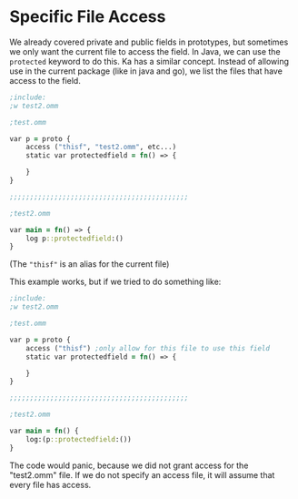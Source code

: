 # Specific File Access

We already covered private and public fields in prototypes, but sometimes we only want the current file to access the field. In Java, we can use the `protected` keyword to do this. Ka has a similar concept. Instead of allowing use in the current package (like in java and go), we list the files that have access to the field.

```clojure
;include:
;w test2.omm

;test.omm

var p = proto {
    access ("thisf", "test2.omm", etc...)
    static var protectedfield = fn() => {

    }
}

;;;;;;;;;;;;;;;;;;;;;;;;;;;;;;;;;;;;;;;;;;;;

;test2.omm

var main = fn() => {
    log p::protectedfield:()
}
```

(The `"thisf"` is an alias for the current file)

This example works, but if we tried to do something like:

```clojure
;include:
;w test2.omm

;test.omm

var p = proto {
    access ("thisf") ;only allow for this file to use this field
    static var protectedfield = fn() => {

    }
}

;;;;;;;;;;;;;;;;;;;;;;;;;;;;;;;;;;;;;;;;;;;;

;test2.omm

var main = fn() {
    log:(p::protectedfield:())
}
```

The code would panic, because we did not grant access for the "test2.omm" file. If we do not specify an access file, it will assume that every file has access.